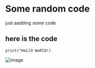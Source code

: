 # Some random code
just aadding some code
## here is the code
~~~
print("HeLlO WoRlD!)
~~~
![image](https://github.com/Exp-Communicate-Using-Markdown-Cohort-1/series-communicate-using-markdown-Adeeshjn/assets/92499185/15dee8a0-3728-411f-9bea-24b3b2524be8)
